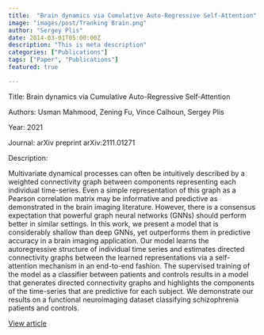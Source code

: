 ```yaml
---
title:  "Brain dynamics via Cumulative Auto-Regressive Self-Attention"
image: "images/post/Tranking Brain.png"
author: "Sergey Plis"
date: 2014-03-01T05:00:00Z
description: "This is meta description"
categories: ["Publications"]
tags: ["Paper", "Publications"]
featured: true

---
```

Title: Brain dynamics via Cumulative Auto-Regressive Self-Attention
  
Authors: Usman Mahmood, Zening Fu, Vince Calhoun, Sergey Plis
  
Year: 2021
  
Journal: arXiv preprint arXiv:2111.01271
  
Description:
  
Multivariate dynamical processes can often be intuitively described by a weighted connectivity graph between components representing each individual time-series. Even a simple representation of this graph as a Pearson correlation matrix may be informative and predictive as demonstrated in the brain imaging literature. However, there is a consensus expectation that powerful graph neural networks (GNNs) should perform better in similar settings. In this work, we present a model that is considerably shallow than deep GNNs, yet outperforms them in predictive accuracy in a brain imaging application. Our model learns the autoregressive structure of individual time series and estimates directed connectivity graphs between the learned representations via a self-attention mechanism in an end-to-end fashion. The supervised training of the model as a classifier between patients and controls results in a model that generates directed connectivity graphs and highlights the components of the time-series that are predictive for each subject. We demonstrate our results on a functional neuroimaging dataset classifying schizophrenia patients and controls.

  
[View article](https://arxiv.org/abs/2111.01271)  
